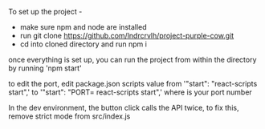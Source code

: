 To set up the project - 
* make sure npm and node are installed 
* run git clone https://github.com/lndrcrvlh/project-purple-cow.git
* cd into cloned directory and run npm i

once everything is set up, you can run the project from within the directory by running 'npm start'

to edit the port, edit package.json scripts value from '"start": "react-scripts start",' to '"start": "PORT=<port> react-scripts start",' where <port> is your port number 

In the dev environment, the button click calls the API twice, to fix this, remove strict mode from src/index.js